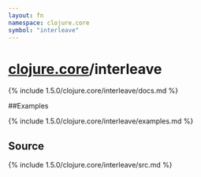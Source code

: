 ```yaml
---
layout: fn
namespace: clojure.core
symbol: "interleave"
---
```


# [clojure.core](../)/interleave

{% include 1.5.0/clojure.core/interleave/docs.md %}

##Examples

{% include 1.5.0/clojure.core/interleave/examples.md %}
## Source
{% include 1.5.0/clojure.core/interleave/src.md %}

